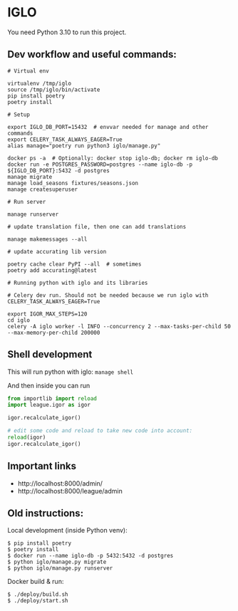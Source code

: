# IGLO

You need Python 3.10 to run this project.

## Dev workflow and useful commands:

```
# Virtual env

virtualenv /tmp/iglo
source /tmp/iglo/bin/activate
pip install poetry
poetry install

# Setup

export IGLO_DB_PORT=15432  # envvar needed for manage and other commands
export CELERY_TASK_ALWAYS_EAGER=True
alias manage="poetry run python3 iglo/manage.py"

docker ps -a  # Optionally: docker stop iglo-db; docker rm iglo-db
docker run -e POSTGRES_PASSWORD=postgres --name iglo-db -p ${IGLO_DB_PORT}:5432 -d postgres
manage migrate
manage load_seasons fixtures/seasons.json
manage createsuperuser

# Run server

manage runserver

# update translation file, then one can add translations

manage makemessages --all

# update accurating lib version

poetry cache clear PyPI --all  # sometimes
poetry add accurating@latest

# Running python with iglo and its libraries

# Celery dev run. Should not be needed because we run iglo with CELERY_TASK_ALWAYS_EAGER=True

export IGOR_MAX_STEPS=120
cd iglo
celery -A iglo worker -l INFO --concurrency 2 --max-tasks-per-child 50 --max-memory-per-child 200000

```

## Shell development

This will run python with iglo:
`manage shell`

And then inside you can run

```python
from importlib import reload
import league.igor as igor

igor.recalculate_igor()

# edit some code and reload to take new code into account:
reload(igor)
igor.recalculate_igor()

```

## Important links

- http://localhost:8000/admin/
- http://localhost:8000/league/admin

## Old instructions:

Local development (inside Python venv):

```
$ pip install poetry
$ poetry install
$ docker run --name iglo-db -p 5432:5432 -d postgres
$ python iglo/manage.py migrate
$ python iglo/manage.py runserver
```

Docker build & run:

```
$ ./deploy/build.sh
$ ./deploy/start.sh
```
